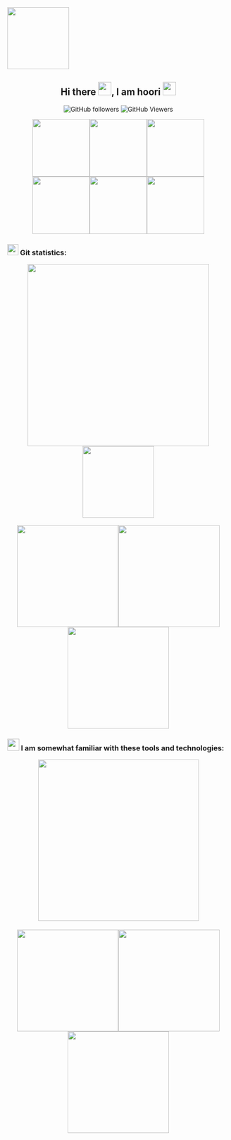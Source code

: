 <img width="140px" src="https://img.shields.io/badge/welcome-1abedb.svg?style=flat&logo=github&color=violet">
<div align="center">

## Hi there <img src="https://raw.githubusercontent.com/MartinHeinz/MartinHeinz/master/wave.gif" width=30px, height=30px />, I am hoori <img src="https://c.tenor.com/eT_e-q0D5xoAAAAC/long-livethe-blob-sunglasses.gif" width=30px, height=30px />

<!--
![GitHub followers](https://img.shields.io/github/followers/hooridahesh?color=%230984e3&logo=github)
![GitHub watchers](https://img.shields.io/github/watchers/hooridahesh/hooridahesh?color=%234cd137&label=Profile%20views%20&logo=github)
-->
![GitHub followers](https://img.shields.io/github/followers/hooridahesh?color=%230984e3&style=for-the-badge)
![GitHub Viewers](https://komarev.com/ghpvc/?username=hooridahesh&style=for-the-badge&color=brightgreen)
<!--![GitHub User's stars](https://img.shields.io/github/stars/hooridahesh?color=%23ef5777&logo=github)-->

<!--<img alt="Github Viewers" src="https://komarev.com/ghpvc/?username=hooridahesh&style=flat&color=4cd137&logo=github">-->

<img width="130px" src="https://s6.uupload.ir/files/git_8bsd.jpg"><img width="130px" src="https://s6.uupload.ir/files/git_8bsd.jpg"><img width="130px" src="https://s6.uupload.ir/files/git_8bsd.jpg"><img width="130px" src="https://s6.uupload.ir/files/git_8bsd.jpg"><img width="130px" src="https://s6.uupload.ir/files/git_8bsd.jpg"><img width="130px" src="https://s6.uupload.ir/files/git_8bsd.jpg">

### <p align="left"><img src="https://img.icons8.com/glyph-neue/452/github.png" width="25px"> Git statistics:</p>
<img width="412px" src="https://github-readme-stats.vercel.app/api?username=hooridahesh&show_icons=true&theme=algolia">
<!--[![Top Langs](https://github-readme-stats.vercel.app/api/top-langs/?username=hooridahesh&langs_count=8&theme=algolia)](https://github.com/hooridahesh/hooridahesh)-->
<img height="162px" src="https://github-readme-stats.vercel.app/api/top-langs?username=hooridahesh&show_icons=true&locale=en&layout=compact&theme=algolia">
<br><br>
<img width="230px" src="https://s6.uupload.ir/files/untitled-1_fd1p.jpg"><img width="230px" src="https://s6.uupload.ir/files/untitled-1_fd1p.jpg"><img width="230px" src="https://s6.uupload.ir/files/untitled-1_fd1p.jpg">

### <p align="left"><img src="http://s3.amazonaws.com/pix.iemoji.com/images/emoji/apple/ios-12/256/nerd-face.png" width="27px"> I am somewhat familiar with these tools and technologies:</p>
<a href="https://skillicons.dev">
<img width="365px" src="https://skillicons.dev/icons?i=c,cpp,python,git,photoshop,html,css">
<a/>
<br><br>
<img width="230px" src="https://s6.uupload.ir/files/untitled-1_fd1p.jpg"><img width="230px" src="https://s6.uupload.ir/files/untitled-1_fd1p.jpg"><img width="230px" src="https://s6.uupload.ir/files/untitled-1_fd1p.jpg">

</div>
